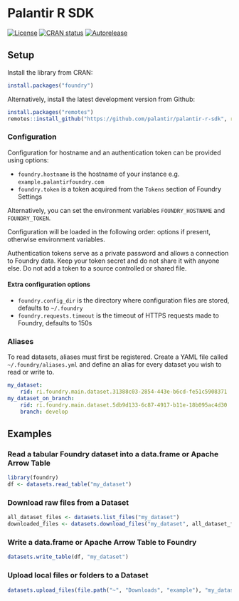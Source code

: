 # Palantir R SDK
[![License](https://img.shields.io/badge/License-Apache%202.0-lightgrey.svg)](https://opensource.org/license/Apache-2-0/)
[![CRAN status](https://www.r-pkg.org/badges/version/foundry)](https://CRAN.R-project.org/package=foundry)
[![Autorelease](https://img.shields.io/badge/Perform%20an-Autorelease-success.svg)](https://autorelease.general.dmz.palantir.tech/palantir/palantir-r-sdk)

## Setup

Install the library from CRAN:
```R
install.packages("foundry")
```

Alternatively, install the latest development version from Github:
```R
install.packages("remotes")
remotes::install_github("https://github.com/palantir/palantir-r-sdk", ref = "0.13.0-rc3")
```

### Configuration

Configuration for hostname and an authentication token can be provided using options:

* `foundry.hostname` is the hostname of your instance e.g. `example.palantirfoundry.com`
* `foundry.token` is a token acquired from the `Tokens` section of Foundry Settings 

Alternatively, you can set the environment variables `FOUNDRY_HOSTNAME` and `FOUNDRY_TOKEN`.

Configuration will be loaded in the following order: options if present, otherwise environment variables.
 
Authentication tokens serve as a private password and allows a connection to Foundry data. Keep your token secret and do not share it with anyone else. Do not add a token to a source controlled or shared file.

#### Extra configuration options

* `foundry.config_dir` is the directory where configuration files are stored, defaults to `~/.foundry`
* `foundry.requests.timeout` is the timeout of HTTPS requests made to Foundry, defaults to 150s

### Aliases

To read datasets, aliases must first be registered. Create a YAML file called `~/.foundry/aliases.yml` and define an alias for every dataset you wish to read or write to.

```yaml
my_dataset:
    rid: ri.foundry.main.dataset.31388c03-2854-443e-b6cd-fe51c5908371
my_dataset_on_branch:
    rid: ri.foundry.main.dataset.5db9d133-6c87-4917-b11e-18b095ac4d30
    branch: develop
```

## Examples

### Read a tabular Foundry dataset into a data.frame or Apache Arrow Table

```R
library(foundry)
df <- datasets.read_table("my_dataset")
```

### Download raw files from a Dataset

```R
all_dataset_files <- datasets.list_files("my_dataset")
downloaded_files <- datasets.download_files("my_dataset", all_dataset_files)
```

### Write a data.frame or Apache Arrow Table to Foundry

```R
datasets.write_table(df, "my_dataset")
```

### Upload local files or folders to a Dataset

```R
datasets.upload_files(file.path("~", "Downloads", "example"), "my_dataset")
```

